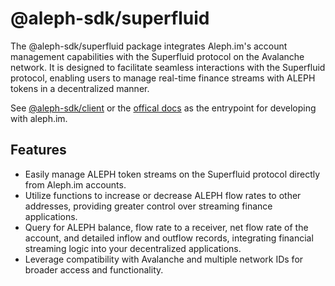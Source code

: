# @aleph-sdk/superfluid
The @aleph-sdk/superfluid package integrates Aleph.im's account management capabilities with the Superfluid protocol on the Avalanche network. It is designed to facilitate seamless interactions with the Superfluid protocol, enabling users to manage real-time finance streams with ALEPH tokens in a decentralized manner.

See [@aleph-sdk/client](https://npmjs.com/package/@aleph-sdk/client) or the [offical docs](https://docs.aleph.im) as the entrypoint for developing with aleph.im.

## Features
- Easily manage ALEPH token streams on the Superfluid protocol directly from Aleph.im accounts.
- Utilize functions to increase or decrease ALEPH flow rates to other addresses, providing greater control over streaming finance applications.
- Query for ALEPH balance, flow rate to a receiver, net flow rate of the account, and detailed inflow and outflow records, integrating financial streaming logic into your decentralized applications.
- Leverage compatibility with Avalanche and multiple network IDs for broader access and functionality.